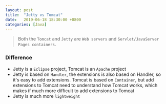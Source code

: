 ```yaml
---
layout: post
title:  "Jetty vs Tomcat"
date:   2019-06-18 18:30:00 +0800
categories: [Java]
---
```

>Both the `Tomcat` and `Jetty` are `Web servers` and `Servlet/JavaServer Pages containers`.

### Difference
- Jetty is a `Eclipse` project, Tomcat is an `Apache` project
- Jetty is based on `Handler`, the extensions is also based on Handler, so it's easy to add extensions. Tomcat is based on `Container`, but add extensions to Tomcat need to understand how Tomcat works, which makes if much more difficult to add extensions to Tomcat
- Jetty is much more `lightweight`

